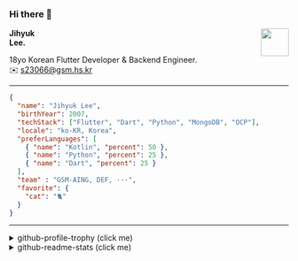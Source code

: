 ### Hi there 👋
<img src="https://github.githubassets.com/images/mona-loading-default.gif" width="50px" align="right">
</a>

**Jihyuk\
Lee.**

18yo Korean Flutter Developer & Backend Engineer.\
✉️ <s23066@gsm.hs.kr>

---

```json
{
  "name": "Jihyuk Lee",
  "birthYear": 2007,
  "techStack": ["Flutter", "Dart", "Python", "MongoDB", "OCP"],
  "locale": "ko-KR, Korea",
  "preferLanguages": [
    { "name": "Kotlin", "percent": 50 },
    { "name": "Python", "percent": 25 },
    { "name": "Dart", "percent": 25 }
  ],
  "team" : "GSM-AING, DEF, ···",
  "favorite": {
    "cat": "🐈"
  }
}
```
---
<details>
  <summary>github-profile-trophy (click me)</summary>
  
![](https://github-profile-trophy.vercel.app/?username=withJihyuk&row=1&column=8&theme=nord)
  
</details>
<details>
  <summary>github-readme-stats (click me)</summary>
  
<!--START_SECTION:waka-->
![Code Time](http://img.shields.io/badge/Code%20Time-575%20hrs%2038%20mins-blue)

![Lines of code](https://img.shields.io/badge/%EC%A0%80%EB%8A%94%20%EC%97%AC%ED%83%9C%EA%B9%8C%EC%A7%80%20-460.6%20thousand%20%EC%A4%84%EC%9D%98%20%EC%BD%94%EB%93%9C%EB%A5%BC%20%EC%9E%91%EC%84%B1%ED%96%88%EC%96%B4%EC%9A%94.-blue)

**저는 아침형 인간이에요. 🐤** 

```text
🌞 아침                     313 commits         ████░░░░░░░░░░░░░░░░░░░░░   15.83 % 
🌆 낮　                     708 commits         █████████░░░░░░░░░░░░░░░░   35.81 % 
🌃 저녁                     715 commits         █████████░░░░░░░░░░░░░░░░   36.17 % 
🌙 밤　                     241 commits         ███░░░░░░░░░░░░░░░░░░░░░░   12.19 % 
```


📊 **저는 이번주를 이렇게 시간을 보냈어요.** 

```text
🕑︎ Timezone: Asia/Seoul

💬 프로그래밍 언어들: 
Kotlin                   7 hrs 14 mins       ██████████████████████░░░   88.34 % 
Gradle                   17 mins             █░░░░░░░░░░░░░░░░░░░░░░░░   03.47 % 
Groovy                   8 mins              ░░░░░░░░░░░░░░░░░░░░░░░░░   01.72 % 
Java                     6 mins              ░░░░░░░░░░░░░░░░░░░░░░░░░   01.24 % 
Properties               5 mins              ░░░░░░░░░░░░░░░░░░░░░░░░░   01.08 % 

🔥 에디터들: 
Android Studio           8 hrs 8 mins        █████████████████████████   99.27 % 
VS Code                  3 mins              ░░░░░░░░░░░░░░░░░░░░░░░░░   00.73 % 

💻 운영 체제들: 
Mac                      8 hrs 12 mins       █████████████████████████   100.00 % 
```


 Last Updated on 27/11/2024 18:50:53 UTC
<!--END_SECTION:waka-->

</details>

</div>

